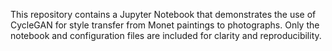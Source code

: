 This repository contains a Jupyter Notebook that demonstrates the use of CycleGAN for style transfer from Monet paintings to photographs.
Only the notebook and configuration files are included for clarity and reproducibility.
